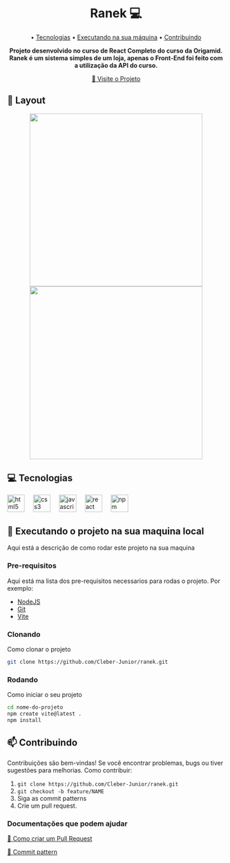 <h1 align="center" style="font-weight: bold;">Ranek 💻</h1>

<p align="center">
 • <a href="#tech">Tecnologias</a> • 
 <a href="#started">Executando na sua máquina</a> • 
 <a href="#contribute">Contribuindo</a>
</p>


<p align="center">
    <b>Projeto desenvolvido no curso de React Completo do curso da Origamid. Ranek é um sistema simples de um loja, apenas o Front-End foi feito com a utilização da API do curso.</b>
</p>

<p align="center">
     <a href="https://github.com/Cleber-Junior/ranek/">📱 Visite o Projeto</a>
</p>

<h2 id="layout">🎨 Layout</h2>

<div align="center">
<img src="https://github.com/user-attachments/assets/ec25aadd-a4d1-45ab-892b-b823d9a81345" width="400px">
<img src="https://github.com/user-attachments/assets/cfc9a710-3a1a-4fee-a6a4-cfee98e62382" width="400px">
</div>

<h2 id="technologies">💻 Tecnologias</h2>
<div align="left">
  <img src="https://cdn.jsdelivr.net/gh/devicons/devicon/icons/html5/html5-original.svg" height="40" alt="html5 logo"  />
  <img width="12" />
  <img src="https://cdn.jsdelivr.net/gh/devicons/devicon/icons/css3/css3-original.svg" height="40" alt="css3 logo"  />
  <img width="12" />
  <img src="https://cdn.jsdelivr.net/gh/devicons/devicon/icons/javascript/javascript-original.svg" height="40" alt="javascript logo"  />
  <img width="12" />
  <img src="https://cdn.jsdelivr.net/gh/devicons/devicon/icons/react/react-original.svg" height="40" alt="react logo"  />
  <img width="12" />
  <img src="https://cdn.jsdelivr.net/gh/devicons/devicon/icons/npm/npm-original-wordmark.svg" height="40" alt="npm logo"  />
</div>

<h2 id="started">🚀 Executando o projeto na sua maquina local</h2>

Aqui está a descrição de como rodar este projeto na sua maquina

<h3>Pre-requisitos</h3>

Aqui está ma lista dos pre-requisitos necessarios para rodas o projeto. Por exemplo:

- [NodeJS](https://nodejs.org/pt)
- [Git](https://github.com)
- [Vite](https://nodejs.org/pt)

<h3>Clonando</h3>

Como clonar o projeto

```bash
git clone https://github.com/Cleber-Junior/ranek.git
```

<h3>Rodando</h3>

Como iniciar o seu projeto

```bash
cd nome-do-projeto
npm create vite@latest .
npm install
```

<h2 id="contribute">📫 Contribuindo</h2>
Contribuições são bem-vindas! 
Se você encontrar problemas, bugs ou tiver sugestões para melhorias.
Como contribuir:

1. `git clone https://github.com/Cleber-Junior/ranek.git`
2. `git checkout -b feature/NAME`
3. Siga as commit patterns
4. Crie um pull request.

<h3>Documentações que podem ajudar</h3>

[📝 Como criar um Pull Request](https://www.atlassian.com/br/git/tutorials/making-a-pull-request)

[💾 Commit pattern](https://gist.github.com/joshbuchea/6f47e86d2510bce28f8e7f42ae84c716)
